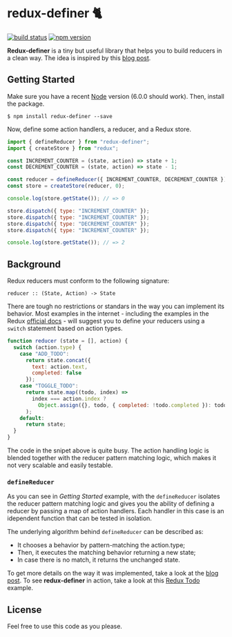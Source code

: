 # redux-definer 🐈 

[![build status](https://travis-ci.org/vvgomes/redux-definer.svg?branch=master)](https://travis-ci.org/vvgomes/redux-definer)
[![npm version](https://img.shields.io/npm/v/redux-definer.svg)](https://www.npmjs.com/package/redux-definer)

**Redux-definer** is a tiny but useful library that helps you to build reducers in a clean way. The idea is inspired by this [blog post](http://vvgomes.com/better-reducers/).

## Getting Started

Make sure you have a recent [Node](https://nodejs.org/en/) version (6.0.0 should work). Then, install the package.

```
$ npm install redux-definer --save
```

Now, define some action handlers, a reducer, and a Redux store.

```javascript
import { defineReducer } from "redux-definer";
import { createStore } from "redux";

const INCREMENT_COUNTER = (state, action) => state + 1;
const DECREMENT_COUNTER = (state, action) => state - 1;

const reducer = defineReducer({ INCREMENT_COUNTER, DECREMENT_COUNTER });
const store = createStore(reducer, 0);

console.log(store.getState()); // => 0

store.dispatch({ type: "INCREMENT_COUNTER" });
store.dispatch({ type: "INCREMENT_COUNTER" });
store.dispatch({ type: "DECREMENT_COUNTER" });
store.dispatch({ type: "INCREMENT_COUNTER" });

console.log(store.getState()); // => 2

```

## Background

Redux reducers must conform to the following signature:

```
reducer :: (State, Action) -> State
```

There are tough no restrictions or standars in the way you can implement its behavior. Most examples in the internet - including the examples in the Redux [official docs](http://redux.js.org/docs/basics/Reducers.html) - will suggest you to define your reducers using a `switch` statement based on action types. 

```javascript
function reducer (state = [], action) {
  switch (action.type) {
    case "ADD_TODO":
      return state.concat({
        text: action.text,
        completed: false
      });
    case "TOGGLE_TODO":
      return state.map((todo, index) =>
        index === action.index ?
          Object.assign({}, todo, { completed: !todo.completed }): todo
      );
    default:
      return state;
  }
}
```

The code in the snipet above is quite busy. The action handling logic is blended together with the reducer pattern matching logic, which makes it not very scalable and easily testable.

### `defineReducer`

As you can see in *Getting Started* example, with the `defineReducer` isolates the reducer pattern matching logic and gives you the ability of defining a reducer by passing a map of action handlers. Each handler in this case is an idependent function that can be tested in isolation. 

The underlying algorithm behind `defineReducer` can be described as:

- It chooses a behavior by pattern-matching the action.type;
- Then, it executes the matching behavior returning a new state;
- In case there is no match, it returns the unchanged state.

To get more details on the way it was implemented, take a look at the [blog post](http://vvgomes.com/better-reducers/). To see **redux-definer** in action, take a look at this [Redux Todo](https://github.com/vvgomes/redux-todo/) example.

## License

Feel free to use this code as you please.
